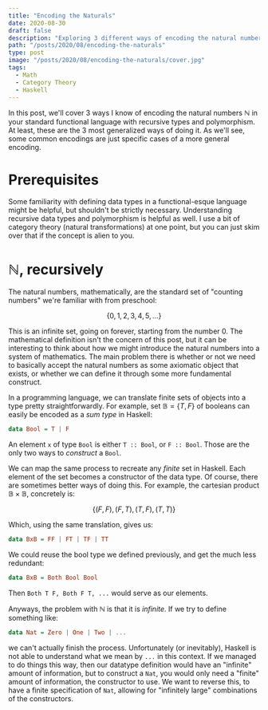 ```yaml
---
title: "Encoding the Naturals"
date: 2020-08-30
draft: false
description: "Exploring 3 different ways of encoding the natural numbers"
path: "/posts/2020/08/encoding-the-naturals"
type: post
image: "/posts/2020/08/encoding-the-naturals/cover.jpg"
tags:
  - Math
  - Category Theory
  - Haskell
---
```


In this post, we'll cover 3 ways I know of encoding the natural numbers $\mathbb{N}$ in
your standard functional language with recursive types and polymorphism. At least, these are the
3 most generalized ways of doing it. As we'll see, some common encodings are just specific cases
of a more general encoding.

# Prerequisites

Some familiarity with defining data types in a functional-esque language might be helpful,
but shouldn't be strictly necessary. Understanding recursive data types and polymorphism
is helpful as well. I use a bit of category theory (natural transformations)
at one point, but you can just skim over that if the concept is alien to you.

# $\mathbb{N}$, recursively

The natural numbers, mathematically, are the standard set of "counting numbers" we're familiar with from
preschool:

$$\{0, 1, 2, 3, 4, 5, \ldots\}$$

This is an infinite set, going on forever, starting from the number $0$.
The mathematical definition isn't the concern of this post, but it can be interesting to think
about how we might introduce the natural numbers into a system of mathematics. The main problem
there is whether or not we need to basically accept the natural numbers as some axiomatic
object that exists, or whether we can define it through some more fundamental construct.

In a programming language, we can translate finite sets of objects into a type pretty
straightforwardly. For example, set $\mathbb{B} = \{T, F\}$ of booleans can easily be encoded as a *sum type* in Haskell:

```haskell
data Bool = T | F
```

An element `x` of type `Bool` is either `T :: Bool`, or `F :: Bool`. Those are the only two ways to
*construct* a `Bool`.

We can map the same process to recreate any *finite* set in Haskell. Each element of
the set becomes a constructor of the data type. Of course, there are sometimes better ways
of doing this. For example, the cartesian product $\mathbb{B} \times \mathbb{B}$, concretely is:

$$\{(F, F), (F, T), (T, F), (T, T)\}$$

Which, using the same translation, gives us:

```haskell
data BxB = FF | FT | TF | TT
```

We could reuse the bool type we defined previously, and get the much less redundant:

```haskell
data BxB = Both Bool Bool
```

Then `Both T F, Both F T, ...` would serve as our elements.

Anyways, the problem with $\mathbb{N}$ is that it is *infinite*. If we try to define something like:

```haskell
data Nat = Zero | One | Two | ...
```

we can't actually finish the process. Unfortunately (or inevitably), Haskell is not able
to understand what we mean by `...` in this context. If we managed to do things this way,
then our datatype definition would have an "infinite" amount of information, but to construct
a `Nat`, you would only need a "finite" amount of information, the constructor to use.
We want to reverse this, to have a finite specification of `Nat`, allowing for "infinitely large"
combinations of the constructors.

